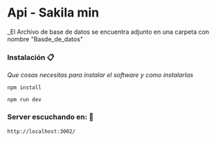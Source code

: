 # Api - Sakila min

\_El Archivo de base de datos se encuentra adjunto en una carpeta con nombre "Basde_de_datos"

### Instalación 📋

_Que cosas necesitas para instalar el software y como instalarlas_

```
npm install

```

```
npm run dev

```

### Server escuchando en: 🔧

```
http://localhost:3002/

```
